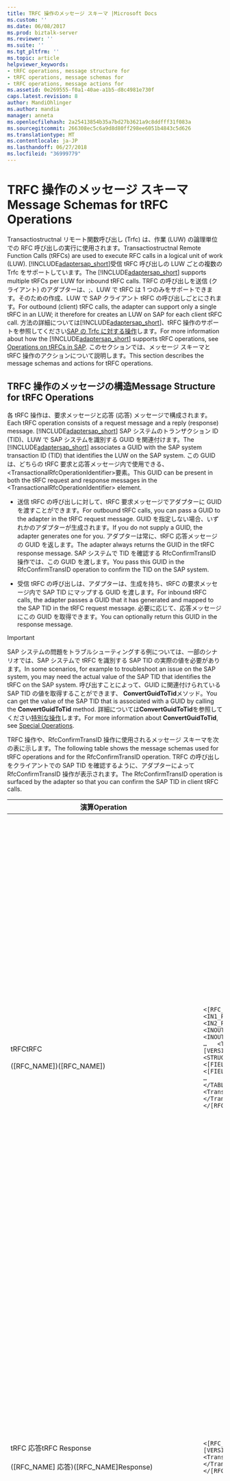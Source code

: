 ```yaml
---
title: TRFC 操作のメッセージ スキーマ |Microsoft Docs
ms.custom: ''
ms.date: 06/08/2017
ms.prod: biztalk-server
ms.reviewer: ''
ms.suite: ''
ms.tgt_pltfrm: ''
ms.topic: article
helpviewer_keywords:
- tRFC operations, message structure for
- tRFC operations, message schemas for
- tRFC operations, message actions for
ms.assetid: 0e269555-f0a1-40ae-a1b5-d8c4981e730f
caps.latest.revision: 8
author: MandiOhlinger
ms.author: mandia
manager: anneta
ms.openlocfilehash: 2a25413854b35a7bd27b3621a9c8ddfff31f083a
ms.sourcegitcommit: 266308ec5c6a9d8d80ff298ee6051b4843c5d626
ms.translationtype: MT
ms.contentlocale: ja-JP
ms.lasthandoff: 06/27/2018
ms.locfileid: "36999779"
---
```

# <a name="message-schemas-for-trfc-operations"></a><span data-ttu-id="2af2a-102">TRFC 操作のメッセージ スキーマ</span><span class="sxs-lookup"><span data-stu-id="2af2a-102">Message Schemas for tRFC Operations</span></span>
<span data-ttu-id="2af2a-103">Transactiostructnal リモート関数呼び出し (Trfc) は、作業 (LUW) の論理単位での RFC 呼び出しの実行に使用されます。</span><span class="sxs-lookup"><span data-stu-id="2af2a-103">Transactiostructnal Remote Function Calls (tRFCs) are used to execute RFC calls in a logical unit of work (LUW).</span></span> <span data-ttu-id="2af2a-104">[!INCLUDE[adaptersap_short](../../includes/adaptersap-short-md.md)]受信 tRFC 呼び出しの LUW ごとの複数の Trfc をサポートしています。</span><span class="sxs-lookup"><span data-stu-id="2af2a-104">The [!INCLUDE[adaptersap_short](../../includes/adaptersap-short-md.md)] supports multiple tRFCs per LUW for inbound tRFC calls.</span></span> <span data-ttu-id="2af2a-105">TRFC の呼び出しを送信 (クライアント) のアダプターは、;、LUW で tRFC は 1 つのみをサポートできます。そのための作成、LUW で SAP クライアント tRFC の呼び出しごとにされます。</span><span class="sxs-lookup"><span data-stu-id="2af2a-105">For outbound (client) tRFC calls, the adapter can support only a single tRFC in an LUW; it therefore for creates an LUW on SAP for each client tRFC call.</span></span> <span data-ttu-id="2af2a-106">方法の詳細については[!INCLUDE[adaptersap_short](../../includes/adaptersap-short-md.md)]、tRFC 操作のサポートを参照してください[SAP の Trfc に対する操作](../../adapters-and-accelerators/adapter-sap/operations-on-trfcs-in-sap.md)します。</span><span class="sxs-lookup"><span data-stu-id="2af2a-106">For more information about how the [!INCLUDE[adaptersap_short](../../includes/adaptersap-short-md.md)] supports tRFC operations, see [Operations on tRFCs in SAP](../../adapters-and-accelerators/adapter-sap/operations-on-trfcs-in-sap.md).</span></span> <span data-ttu-id="2af2a-107">このセクションでは、メッセージ スキーマと tRFC 操作のアクションについて説明します。</span><span class="sxs-lookup"><span data-stu-id="2af2a-107">This section describes the message schemas and actions for tRFC operations.</span></span>  

## <a name="message-structure-for-trfc-operations"></a><span data-ttu-id="2af2a-108">TRFC 操作のメッセージの構造</span><span class="sxs-lookup"><span data-stu-id="2af2a-108">Message Structure for tRFC Operations</span></span>  
 <span data-ttu-id="2af2a-109">各 tRFC 操作は、要求メッセージと応答 (応答) メッセージで構成されます。</span><span class="sxs-lookup"><span data-stu-id="2af2a-109">Each tRFC operation consists of a request message and a reply (response) message.</span></span> <span data-ttu-id="2af2a-110">[!INCLUDE[adaptersap_short](../../includes/adaptersap-short-md.md)] SAP システムのトランザクション ID (TID)、LUW で SAP システムを識別する GUID を関連付けます。</span><span class="sxs-lookup"><span data-stu-id="2af2a-110">The [!INCLUDE[adaptersap_short](../../includes/adaptersap-short-md.md)] associates a GUID with the SAP system transaction ID (TID) that identifies the LUW on the SAP system.</span></span> <span data-ttu-id="2af2a-111">この GUID は、どちらの tRFC 要求と応答メッセージ内で使用できる、 \<TransactionalRfcOperationIdentifier\>要素。</span><span class="sxs-lookup"><span data-stu-id="2af2a-111">This GUID can be present in both the tRFC request and response messages in the \<TransactionalRfcOperationIdentifier\> element.</span></span>  

-   <span data-ttu-id="2af2a-112">送信 tRFC の呼び出しに対して、tRFC 要求メッセージでアダプターに GUID を渡すことができます。</span><span class="sxs-lookup"><span data-stu-id="2af2a-112">For outbound tRFC calls, you can pass a GUID to the adapter in the tRFC request message.</span></span> <span data-ttu-id="2af2a-113">GUID を指定しない場合、いずれかのアダプターが生成されます。</span><span class="sxs-lookup"><span data-stu-id="2af2a-113">If you do not supply a GUID, the adapter generates one for you.</span></span> <span data-ttu-id="2af2a-114">アダプターは常に、tRFC 応答メッセージの GUID を返します。</span><span class="sxs-lookup"><span data-stu-id="2af2a-114">The adapter always returns the GUID in the tRFC response message.</span></span> <span data-ttu-id="2af2a-115">SAP システムで TID を確認する RfcConfirmTransID 操作では、この GUID を渡します。</span><span class="sxs-lookup"><span data-stu-id="2af2a-115">You pass this GUID in the RfcConfirmTransID operation to confirm the TID on the SAP system.</span></span>  

-   <span data-ttu-id="2af2a-116">受信 tRFC の呼び出しは、アダプターは、生成を持ち、tRFC の要求メッセージ内で SAP TID にマップする GUID を渡します。</span><span class="sxs-lookup"><span data-stu-id="2af2a-116">For inbound tRFC calls, the adapter passes a GUID that it has generated and mapped to the SAP TID in the tRFC request message.</span></span> <span data-ttu-id="2af2a-117">必要に応じて、応答メッセージにこの GUID を取得できます。</span><span class="sxs-lookup"><span data-stu-id="2af2a-117">You can optionally return this GUID in the response message.</span></span>  

> [!IMPORTANT]
>  <span data-ttu-id="2af2a-118">SAP システムの問題をトラブルシューティングする例については、一部のシナリオでは、SAP システムで tRFC を識別する SAP TID の実際の値を必要があります。</span><span class="sxs-lookup"><span data-stu-id="2af2a-118">In some scenarios, for example to troubleshoot an issue on the SAP system, you may need the actual value of the SAP TID that identifies the tRFC on the SAP system.</span></span> <span data-ttu-id="2af2a-119">呼び出すことによって、GUID に関連付けられている SAP TID の値を取得することができます、 **ConvertGuidToTid**メソッド。</span><span class="sxs-lookup"><span data-stu-id="2af2a-119">You can get the value of the SAP TID that is associated with a GUID by calling the **ConvertGuidToTid** method.</span></span> <span data-ttu-id="2af2a-120">詳細については**ConvertGuidToTid**を参照してください[特別な操作](../../adapters-and-accelerators/adapter-sap/special-operations.md)します。</span><span class="sxs-lookup"><span data-stu-id="2af2a-120">For more information about **ConvertGuidToTid**, see [Special Operations](../../adapters-and-accelerators/adapter-sap/special-operations.md).</span></span>  

 <span data-ttu-id="2af2a-121">TRFC 操作や、RfcConfirmTransID 操作に使用されるメッセージ スキーマを次の表に示します。</span><span class="sxs-lookup"><span data-stu-id="2af2a-121">The following table shows the message schemas used for tRFC operations and for the RfcConfirmTransID operation.</span></span> <span data-ttu-id="2af2a-122">TRFC の呼び出しをクライアントでの SAP TID を確認するように、アダプターによって RfcConfirmTransID 操作が表示されます。</span><span class="sxs-lookup"><span data-stu-id="2af2a-122">The RfcConfirmTransID operation is surfaced by the adapter so that you can confirm the SAP TID in client tRFC calls.</span></span>  


|                             <span data-ttu-id="2af2a-123">演算</span><span class="sxs-lookup"><span data-stu-id="2af2a-123">Operation</span></span>                             |                                                                                                                                                                                                                                                                         <span data-ttu-id="2af2a-124">XML の構造体</span><span class="sxs-lookup"><span data-stu-id="2af2a-124">XML Structure</span></span>                                                                                                                                                                                                                                                                         |                                                                                                                                                                                                                                                                                                                                                                                                                             <span data-ttu-id="2af2a-125">説明</span><span class="sxs-lookup"><span data-stu-id="2af2a-125">Description</span></span>                                                                                                                                                                                                                                                                                                                                                                                                                              |
|-------------------------------------------------------------------|---------------------------------------------------------------------------------------------------------------------------------------------------------------------------------------------------------------------------------------------------------------------------------------------------------------------------------------------------------------------------------------------------------------------------------------------------------------------------------------------------------------------------------------------------------------|----------------------------------------------------------------------------------------------------------------------------------------------------------------------------------------------------------------------------------------------------------------------------------------------------------------------------------------------------------------------------------------------------------------------------------------------------------------------------------------------------------------------------------------------------------------------------------------------------------------------------------------------------------------------------------------------------------------------------------------------------------------------------------------------------------------------------------------------------------------------|
|                   <span data-ttu-id="2af2a-126">tRFC</span><span class="sxs-lookup"><span data-stu-id="2af2a-126">tRFC</span></span><br /><br /> <span data-ttu-id="2af2a-127">([RFC_NAME])</span><span class="sxs-lookup"><span data-stu-id="2af2a-127">([RFC_NAME])</span></span>                   | `<[RFC_NAME] xmlns="[VERSION]/Trfc/">   <IN1_PARAM_NAME>v1</IN1_PARAM_NAME>   <IN2_PARAM_NAME>v2</IN2_PARAM_NAME>   …   <INOUT1_PARAM_NAME>v3</INOUT1_PARAM_NAME>   <INOUT2_PARAM_NAME>v4</INOUT2_PARAM_NAME>   …   <TABLE1_PARAM_NAME xmlns="[VERSION]/Types/Trfc/">     <STRUCT1_PARAM_NAME>       <[FIELD1_NAME]>value1</[FIELD1_NAME]>       <[FIELD2_NAME]>value2</[FIELD2_NAME]>       …     </STRUCT1_PARAM_NAME>     …   </TABLE1_PARAM_NAME>   …   <TransactionalRfcOperationIdentifier>GUID   </TransactionalRfcOperationIdentifier> </[RFC_NAME]>` | <span data-ttu-id="2af2a-128">SAP システムでの tRFC を呼び出します。</span><span class="sxs-lookup"><span data-stu-id="2af2a-128">Invokes a tRFC on the SAP system.</span></span><br /><br /> <span data-ttu-id="2af2a-129">-インポート、変更、およびテーブル パラメーターがサポートされます。</span><span class="sxs-lookup"><span data-stu-id="2af2a-129">- Import, changing, and table parameters are supported.</span></span><br /><br /> <span data-ttu-id="2af2a-130">-インポート SAP 構造体の型、テーブル型の SAP または SAP の単純なデータ型のパラメーターを変更できます。</span><span class="sxs-lookup"><span data-stu-id="2af2a-130">- Import and changing parameters can be of SAP STRUCTURE TYPES, SAP TABLE TYPES or SAP simple data types.</span></span><br /><br /> <span data-ttu-id="2af2a-131">-tRFC クライアント呼び出しは、出力側に返される値はありません。</span><span class="sxs-lookup"><span data-stu-id="2af2a-131">- tRFC client calls do not have values returned in the output side.</span></span> <span data-ttu-id="2af2a-132">SAP では、入力側にある値のみを使用して非同期的に実行します。</span><span class="sxs-lookup"><span data-stu-id="2af2a-132">SAP asynchronously executes them with only input-side values.</span></span><br /><br /> <span data-ttu-id="2af2a-133">\<TransactionalRfcOperationIdentifier\>要素。</span><span class="sxs-lookup"><span data-stu-id="2af2a-133">The \<TransactionalRfcOperationIdentifier\> element:</span></span><br /><br /> <span data-ttu-id="2af2a-134">-送信 tRFC の呼び出しはこの要素で、アダプターによって SAP TID を対応する GUID を指定することができます。</span><span class="sxs-lookup"><span data-stu-id="2af2a-134">- For outbound tRFC calls, you can optionally specify a GUID that should be mapped to the SAP TID by the adapter in this element.</span></span> <span data-ttu-id="2af2a-135">GUID が指定されていない場合、[!INCLUDE[adaptersap_short](../../includes/adaptersap-short-md.md)]を生成して、tRFC の SAP TID にマップします。</span><span class="sxs-lookup"><span data-stu-id="2af2a-135">If a GUID is not specified, the [!INCLUDE[adaptersap_short](../../includes/adaptersap-short-md.md)] generates one and maps it to the SAP TID for the tRFC.</span></span><br /><br /> <span data-ttu-id="2af2a-136">受信 tRFC の呼び出しは、アダプターは、この要素内の SAP TID にマップされている GUID を渡します。</span><span class="sxs-lookup"><span data-stu-id="2af2a-136">- For inbound tRFC calls, the adapter passes the GUID that is mapped to the SAP TID in this element.</span></span> |
|          <span data-ttu-id="2af2a-137">tRFC 応答</span><span class="sxs-lookup"><span data-stu-id="2af2a-137">tRFC Response</span></span><br /><br /> <span data-ttu-id="2af2a-138">([RFC_NAME] 応答)</span><span class="sxs-lookup"><span data-stu-id="2af2a-138">([RFC_NAME]Response)</span></span>           |                                                                                                                                                                                                   `<[RFC_NAME]Response xmlns="[VERSION]/Trfc/">   <TransactionalRfcOperationIdentifier>GUID   </TransactionalRfcOperationIdentifier> </[RFC_NAME]Response>`                                                                                                                                                                                                   |                                                                                                                                                                   <span data-ttu-id="2af2a-139">RFC が SAP システムに送信されたことを示します。</span><span class="sxs-lookup"><span data-stu-id="2af2a-139">Indicates that the RFC has been sent to the SAP system.</span></span><br /><br /> <span data-ttu-id="2af2a-140">-tRFC クライアント呼び出しは、出力側に返される値はありません。</span><span class="sxs-lookup"><span data-stu-id="2af2a-140">- tRFC client calls do not have values returned in the output side.</span></span> <span data-ttu-id="2af2a-141">SAP では、入力側にある値のみを使用して非同期的に実行します。</span><span class="sxs-lookup"><span data-stu-id="2af2a-141">SAP asynchronously executes them with only input-side values.</span></span><br /><br /> <span data-ttu-id="2af2a-142">\<TransactionalRfcOperationIdentifier\>要素。</span><span class="sxs-lookup"><span data-stu-id="2af2a-142">The \<TransactionalRfcOperationIdentifier\> element:</span></span><br /><br /> <span data-ttu-id="2af2a-143">-送信 tRFC の呼び出しについては、アダプターは、この要素で tRFC の SAP TID に関連付けられている GUID を送信します。</span><span class="sxs-lookup"><span data-stu-id="2af2a-143">- For outbound tRFC calls, the adapter sends the GUID associated with the SAP TID for the tRFC in this element.</span></span><br /><br /> <span data-ttu-id="2af2a-144">-受信 tRFC 呼び出しを必要に応じて、要求メッセージで、アダプターによって送信された GUID を取得できます。</span><span class="sxs-lookup"><span data-stu-id="2af2a-144">- For inbound tRFC calls you can optionally return the GUID that was sent by the adapter in the request message.</span></span>                                                                                                                                                                    |
|         <span data-ttu-id="2af2a-145">RfcConfirmTransID</span><span class="sxs-lookup"><span data-stu-id="2af2a-145">RfcConfirmTransID</span></span><br /><br /> <span data-ttu-id="2af2a-146">(RfcConfirmTransID)</span><span class="sxs-lookup"><span data-stu-id="2af2a-146">(RfcConfirmTransID)</span></span>         |                                                                                                                                                                                                    `<RfcConfirmTransID xmlns="[VERSION]/Trfc/">   <TransactionalRfcOperationIdentifier>GUID   </TransactionalRfcOperationIdentifier> </RfcConfirmTransID>`                                                                                                                                                                                                    |                                                                                                                                                             <span data-ttu-id="2af2a-147">RfcConfirmTransID 操作は、SAP システムに対する送信 tRFC 操作で使用される TID を確認します。</span><span class="sxs-lookup"><span data-stu-id="2af2a-147">The RfcConfirmTransID operation confirms the TID used in an outbound tRFC operation on the SAP system.</span></span><br /><br /> <span data-ttu-id="2af2a-148">\<TransactionalRfcOperationIdentifier\>要素には、送信 tRFC の呼び出しに関連付けられている TID にマップされている GUID が含まれています。</span><span class="sxs-lookup"><span data-stu-id="2af2a-148">The \<TransactionalRfcOperationIdentifier\> element contains the GUID that is mapped to the TID associated with the outbound tRFC call.</span></span> <span data-ttu-id="2af2a-149">TRFC の応答メッセージで、アダプターによって返された GUID の値に設定する必要があります。</span><span class="sxs-lookup"><span data-stu-id="2af2a-149">You should set this to the value of the GUID that was returned by the adapter in the tRFC response message.</span></span><br /><br /> <span data-ttu-id="2af2a-150">RfcConfirmTransID 操作に関する詳細については、次を参照してください。[特別な操作](../../adapters-and-accelerators/adapter-sap/special-operations.md)します。</span><span class="sxs-lookup"><span data-stu-id="2af2a-150">For more information about the RfcConfirmTransID operation, see [Special Operations](../../adapters-and-accelerators/adapter-sap/special-operations.md).</span></span>                                                                                                                                                              |
| <span data-ttu-id="2af2a-151">RfcConfirmTransIDResponse</span><span class="sxs-lookup"><span data-stu-id="2af2a-151">RfcConfirmTransIDResponse</span></span><br /><br /> <span data-ttu-id="2af2a-152">(RfcConfirmTransIDResponse)</span><span class="sxs-lookup"><span data-stu-id="2af2a-152">(RfcConfirmTransIDResponse)</span></span> |                                                                                                                                                                                                                                      `<RfcConfirmTransIDResponse xmlns="[VERSION]/Trfc/"> </RfcConfirmTransIDResponse>`                                                                                                                                                                                                                                       |                                                                                                                                                                                                                                                                                                                                                                   <span data-ttu-id="2af2a-153">示します、[!INCLUDE[adaptersap_short](../../includes/adaptersap-short-md.md)]が SAP システムで TID を確認します。</span><span class="sxs-lookup"><span data-stu-id="2af2a-153">Indicates that the [!INCLUDE[adaptersap_short](../../includes/adaptersap-short-md.md)] has confirmed the TID on the SAP system.</span></span>                                                                                                                                                                                                                                                                                                                                                                    |

 <span data-ttu-id="2af2a-154">[バージョン] = メッセージ バージョン文字列。たとえば、 http://Microsoft.LobServices.Sap/2007/03 します。</span><span class="sxs-lookup"><span data-stu-id="2af2a-154">[VERSION] = The message version string; for example, http://Microsoft.LobServices.Sap/2007/03.</span></span>  

 <span data-ttu-id="2af2a-155">[RFC_NAME] RFC; の名前を =たとえば、RFC_CUSTOMER_GET です。</span><span class="sxs-lookup"><span data-stu-id="2af2a-155">[RFC_NAME] = Name of the RFC; for example, RFC_CUSTOMER_GET.</span></span>  

 <span data-ttu-id="2af2a-156">[IN_PARAM_NAME] = RFC インポート パラメーターの名前。</span><span class="sxs-lookup"><span data-stu-id="2af2a-156">[IN_PARAM_NAME] = The name of the RFC Import parameter.</span></span>  

 <span data-ttu-id="2af2a-157">[INOUT_PARAM_NAME] = RFC を変更するパラメーターの名前。</span><span class="sxs-lookup"><span data-stu-id="2af2a-157">[INOUT_PARAM_NAME] = The name of an RFC Changing parameter.</span></span>  

 <span data-ttu-id="2af2a-158">[TABLE_PARAM_NAME] = RFC テーブル パラメーターの名前。</span><span class="sxs-lookup"><span data-stu-id="2af2a-158">[TABLE_PARAM_NAME] = The name of an RFC Table parameter.</span></span>  

 <span data-ttu-id="2af2a-159">[STRUCT_PARAM_NAME] = 構造の RFC パラメーターの名前。</span><span class="sxs-lookup"><span data-stu-id="2af2a-159">[STRUCT_PARAM_NAME] = The name of an RFC Structure parameter.</span></span>  

 <span data-ttu-id="2af2a-160">GUID、tRFC に関連付けられている SAP TID を識別する GUID を = です。</span><span class="sxs-lookup"><span data-stu-id="2af2a-160">GUID = A GUID that identifies the SAP TID associated with the tRFC.</span></span>  

## <a name="message-actions-for-trfc-operations"></a><span data-ttu-id="2af2a-161">TRFC 操作のメッセージのアクション</span><span class="sxs-lookup"><span data-stu-id="2af2a-161">Message Actions for tRFC Operations</span></span>  
 <span data-ttu-id="2af2a-162">TRFC 操作に使用されるメッセージのアクションを次の表に示します。</span><span class="sxs-lookup"><span data-stu-id="2af2a-162">The following table shows the message actions that are used for tRFC operations.</span></span>  


|         <span data-ttu-id="2af2a-163">演算</span><span class="sxs-lookup"><span data-stu-id="2af2a-163">Operation</span></span>          |              <span data-ttu-id="2af2a-164">メッセージのアクション</span><span class="sxs-lookup"><span data-stu-id="2af2a-164">Message Action</span></span>              |                                 <span data-ttu-id="2af2a-165">例</span><span class="sxs-lookup"><span data-stu-id="2af2a-165">Example</span></span>                                  |
|----------------------------|------------------------------------------|--------------------------------------------------------------------------|
|         <span data-ttu-id="2af2a-166">[RFC_NAME]</span><span class="sxs-lookup"><span data-stu-id="2af2a-166">[RFC_NAME]</span></span>         |        <span data-ttu-id="2af2a-167">[バージョン]/Trfc/[RFC_NAME]</span><span class="sxs-lookup"><span data-stu-id="2af2a-167">[VERSION]/Trfc/[RFC_NAME]</span></span>         |      http://Microsoft.LobServices.Sap/2007/03/Trfc/RFC_CUSTOMER_GET      |
|    <span data-ttu-id="2af2a-168">[RFC_NAME]応答</span><span class="sxs-lookup"><span data-stu-id="2af2a-168">[RFC_NAME] Response</span></span>     |    <span data-ttu-id="2af2a-169">[VERSION]/Trfc/[RFC_NAME]/response</span><span class="sxs-lookup"><span data-stu-id="2af2a-169">[VERSION]/Trfc/[RFC_NAME]/response</span></span>    | http://Microsoft.LobServices.Sap/2007/03/Trfc/RFC_CUSTOMER_GET/response  |
|     <span data-ttu-id="2af2a-170">RfcConfirmTransID</span><span class="sxs-lookup"><span data-stu-id="2af2a-170">RfcConfirmTransID</span></span>      |     <span data-ttu-id="2af2a-171">[VERSION]/Trfc/RfcConfirmTransID</span><span class="sxs-lookup"><span data-stu-id="2af2a-171">[VERSION]/Trfc/RfcConfirmTransID</span></span>     |     http://Microsoft.LobServices.Sap/2007/03/Trfc/RfcConfirmTransID      |
| <span data-ttu-id="2af2a-172">RfcConfirmTransID 応答</span><span class="sxs-lookup"><span data-stu-id="2af2a-172">RfcConfirmTransID Response</span></span> | <span data-ttu-id="2af2a-173">[VERSION/Trfc/RfcConfirmTransID/response</span><span class="sxs-lookup"><span data-stu-id="2af2a-173">[VERSION/Trfc/RfcConfirmTransID/response</span></span> | http://Microsoft.LobServices.Sap/2007/03/Trfc/RfcConfirmTransID/response |

 <span data-ttu-id="2af2a-174">[バージョン] = メッセージ バージョン文字列。たとえば、 http://Microsoft.LobServices.Sap/2007/03 します。</span><span class="sxs-lookup"><span data-stu-id="2af2a-174">[VERSION] = The message version string; for example, http://Microsoft.LobServices.Sap/2007/03.</span></span>  

 <span data-ttu-id="2af2a-175">[RFC_NAME]; 呼び出す RFC の名前を =たとえば、RFC_CUSTOMER_GET です。</span><span class="sxs-lookup"><span data-stu-id="2af2a-175">[RFC_NAME] = The name of the RFC to be invoked; for example, RFC_CUSTOMER_GET.</span></span>  

## <a name="see-also"></a><span data-ttu-id="2af2a-176">参照</span><span class="sxs-lookup"><span data-stu-id="2af2a-176">See Also</span></span>  
 [<span data-ttu-id="2af2a-177">メッセージと BizTalk adapter for mySAP Business Suite のメッセージ スキーマ</span><span class="sxs-lookup"><span data-stu-id="2af2a-177">Messages and Message Schemas for BizTalk Adapter for mySAP Business Suite</span></span>](../../adapters-and-accelerators/adapter-sap/messages-and-message-schemas-for-biztalk-adapter-for-mysap-business-suite.md)
